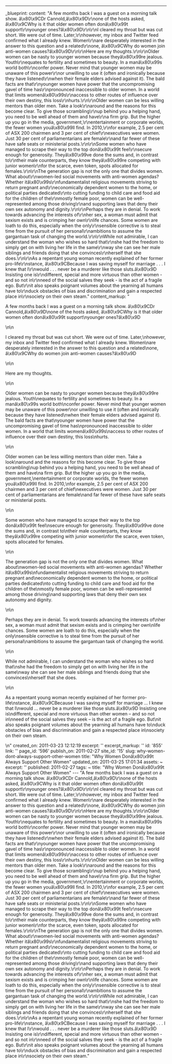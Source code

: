---
_blueprint:
  content: "A few months back I was a guest on a morning talk show. â\x80\x9CDr Cannold,â\x80\x9D\r\none
    of the hosts asked, â\x80\x9CWhy is it that older women often donâ\x80\x99t support\r\nyounger
    ones?â\x80\x9D\r\n\r\nI cleared my throat but was cut short. We were out of time.
    Later,\r\nhowever, my inbox and Twitter feed confirmed what I already knew. Women\r\nare
    desperately interested in the answer to this question and a related\r\none, â\x80\x9CWhy
    do women join anti-women causes?â\x80\x9D\r\n\r\nHere are my thoughts.\r\n\r\nOlder
    women can be nasty to younger women because theyâ\x80\x99re jealous. Youth\r\nequates
    to fertility and sometimes to beauty. In a manâ\x80\x99s world both\r\nconfer
    power. Never mind that younger women may be unaware of this power\r\nor unwilling
    to use it (often and ironically because they have listened\r\nwhen their female
    elders advised against it). The bald facts are that\r\nyounger women have power
    that the uncompromising gavel of time has\r\npronounced inaccessible to older
    women. In a world that limits womenâ\x80\x99s\r\naccess to other routes of influence
    over their own destiny, this loss\r\nhurts.\r\n\r\nOlder women can be less willing
    mentors than older men. Take a look\r\naround and the reasons for this become
    clear. To give those scrambling\r\nup behind you a helping hand, you need to be
    well ahead of them and have\r\na firm grip. But the higher up you go in the media,
    government,\r\nentertainment or corporate worlds, the fewer women youâ\x80\x99ll
    find. In 2010,\r\nfor example, 2.5 per cent of ASX 200 chairmen and 3 per cent
    of chief\r\nexecutives were women. Just 30 per cent of parliamentarians are female\r\nand
    far fewer of these have safe seats or ministerial posts.\r\n\r\nSome women who
    have managed to scrape their way to the top donâ\x80\x99t feel\r\nsecure enough
    for generosity. Theyâ\x80\x99ve done the sums and, in contrast to\r\ntheir male
    counterparts, they know theyâ\x80\x99re competing with junior women\r\nfor the
    scarce, even token, spots allocated for females.\r\n\r\nThe generation gap is
    not the only one that divides women. What about\r\nwomen-led social movements
    with anti-women agendas? Whether itâ\x80\x99s\r\nfundamentalist religious movements
    striving to return pregnant and\r\neconomically dependent women to the home, or
    political parties dedicated\r\nto cutting funding to child care and food aid for
    the children of the\r\nmostly female poor, women can be well-represented among
    those driving\r\nand supporting laws that deny their own sex autonomy and dignity.\r\n\r\nPerhaps
    they are in denial. To work towards advancing the interests of\r\nher sex, a woman
    must admit that sexism exists and is crimping her own\r\nlife chances. Some women
    are loath to do this, especially when the only\r\nsensible corrective is to steal
    time from the pursuit of her personal\r\nambitions to assume the gargantuan task
    of changing the world.\r\n\r\nWhile not admirable, I can understand the woman
    who wishes so hard that\r\nshe had the freedom to simply get on with living her
    life in the same\r\nway she can see her male siblings and friends doing that she
    convinces\r\nherself that she does.\r\n\r\nAs a repentant young woman recently
    explained of her former pro-life\r\nstance, â\x80\x9CBecause I was saving myself
    for marriage . . . I knew that I\r\nwould . . . never be a murderer like those
    sluts.â\x80\x9D Insisting one is\r\ndifferent, special and more virtuous than
    other women - and so not in\r\nneed of the social salves they seek - is the act
    of a fragile ego. But\r\nit also speaks poignant volumes about the yearning all
    humans have to\r\nduck obstacles of bias and discrimination and gain a respected
    place in\r\nsociety on their own steam."
  content_markup: "<p>A few months back I was a guest on a morning talk show. â\x80\x9CDr
    Cannold,â\x80\x9D\none of the hosts asked, â\x80\x9CWhy is it that older women
    often donâ\x80\x99t support\nyounger ones?â\x80\x9D</p>\n\n<p>I cleared my throat
    but was cut short. We were out of time. Later,\nhowever, my inbox and Twitter
    feed confirmed what I already knew. Women\nare desperately interested in the answer
    to this question and a related\none, â\x80\x9CWhy do women join anti-women causes?â\x80\x9D</p>\n\n<p>Here
    are my thoughts.</p>\n\n<p>Older women can be nasty to younger women because theyâ\x80\x99re
    jealous. Youth\nequates to fertility and sometimes to beauty. In a manâ\x80\x99s
    world both\nconfer power. Never mind that younger women may be unaware of this
    power\nor unwilling to use it (often and ironically because they have listened\nwhen
    their female elders advised against it). The bald facts are that\nyounger women
    have power that the uncompromising gavel of time has\npronounced inaccessible
    to older women. In a world that limits womenâ\x80\x99s\naccess to other routes
    of influence over their own destiny, this loss\nhurts.</p>\n\n<p>Older women can
    be less willing mentors than older men. Take a look\naround and the reasons for
    this become clear. To give those scrambling\nup behind you a helping hand, you
    need to be well ahead of them and have\na firm grip. But the higher up you go
    in the media, government,\nentertainment or corporate worlds, the fewer women
    youâ\x80\x99ll find. In 2010,\nfor example, 2.5 per cent of ASX 200 chairmen and
    3 per cent of chief\nexecutives were women. Just 30 per cent of parliamentarians
    are female\nand far fewer of these have safe seats or ministerial posts.</p>\n\n<p>Some
    women who have managed to scrape their way to the top donâ\x80\x99t feel\nsecure
    enough for generosity. Theyâ\x80\x99ve done the sums and, in contrast to\ntheir
    male counterparts, they know theyâ\x80\x99re competing with junior women\nfor
    the scarce, even token, spots allocated for females.</p>\n\n<p>The generation
    gap is not the only one that divides women. What about\nwomen-led social movements
    with anti-women agendas? Whether itâ\x80\x99s\nfundamentalist religious movements
    striving to return pregnant and\neconomically dependent women to the home, or
    political parties dedicated\nto cutting funding to child care and food aid for
    the children of the\nmostly female poor, women can be well-represented among those
    driving\nand supporting laws that deny their own sex autonomy and dignity.</p>\n\n<p>Perhaps
    they are in denial. To work towards advancing the interests of\nher sex, a woman
    must admit that sexism exists and is crimping her own\nlife chances. Some women
    are loath to do this, especially when the only\nsensible corrective is to steal
    time from the pursuit of her personal\nambitions to assume the gargantuan task
    of changing the world.</p>\n\n<p>While not admirable, I can understand the woman
    who wishes so hard that\nshe had the freedom to simply get on with living her
    life in the same\nway she can see her male siblings and friends doing that she
    convinces\nherself that she does.</p>\n\n<p>As a repentant young woman recently
    explained of her former pro-life\nstance, â\x80\x9CBecause I was saving myself
    for marriage &hellip; I knew that I\nwould &hellip; never be a murderer like those
    sluts.â\x80\x9D Insisting one is\ndifferent, special and more virtuous than other
    women &ndash; and so not in\nneed of the social salves they seek &ndash; is the
    act of a fragile ego. But\nit also speaks poignant volumes about the yearning
    all humans have to\nduck obstacles of bias and discrimination and gain a respected
    place in\nsociety on their own steam.</p>\n"
  created_on: 2011-03-23 12:12:19
  excerpt: ''
  excerpt_markup: ''
  id: '855'
  link: ''
  page_id: '596'
  publish_on: 2011-02-27
  site_id: '15'
  slug: why-women-dont-always-support-other-women
  title: "Why Women Donâ\x80\x99t Always Support Other Women"
  updated_on: 2011-03-25 17:01:34
assets: ~
excerpt: ''
published: 2011-02-27
tags: ~
title: "Why Women Donâ\x80\x99t Always Support Other Women"
--- "A few months back I was a guest on a morning talk show. â\x80\x9CDr Cannold,â\x80\x9D\r\none
  of the hosts asked, â\x80\x9CWhy is it that older women often donâ\x80\x99t support\r\nyounger
  ones?â\x80\x9D\r\n\r\nI cleared my throat but was cut short. We were out of time.
  Later,\r\nhowever, my inbox and Twitter feed confirmed what I already knew. Women\r\nare
  desperately interested in the answer to this question and a related\r\none, â\x80\x9CWhy
  do women join anti-women causes?â\x80\x9D\r\n\r\nHere are my thoughts.\r\n\r\nOlder
  women can be nasty to younger women because theyâ\x80\x99re jealous. Youth\r\nequates
  to fertility and sometimes to beauty. In a manâ\x80\x99s world both\r\nconfer power.
  Never mind that younger women may be unaware of this power\r\nor unwilling to use
  it (often and ironically because they have listened\r\nwhen their female elders
  advised against it). The bald facts are that\r\nyounger women have power that the
  uncompromising gavel of time has\r\npronounced inaccessible to older women. In a
  world that limits womenâ\x80\x99s\r\naccess to other routes of influence over their
  own destiny, this loss\r\nhurts.\r\n\r\nOlder women can be less willing mentors
  than older men. Take a look\r\naround and the reasons for this become clear. To
  give those scrambling\r\nup behind you a helping hand, you need to be well ahead
  of them and have\r\na firm grip. But the higher up you go in the media, government,\r\nentertainment
  or corporate worlds, the fewer women youâ\x80\x99ll find. In 2010,\r\nfor example,
  2.5 per cent of ASX 200 chairmen and 3 per cent of chief\r\nexecutives were women.
  Just 30 per cent of parliamentarians are female\r\nand far fewer of these have safe
  seats or ministerial posts.\r\n\r\nSome women who have managed to scrape their way
  to the top donâ\x80\x99t feel\r\nsecure enough for generosity. Theyâ\x80\x99ve done
  the sums and, in contrast to\r\ntheir male counterparts, they know theyâ\x80\x99re
  competing with junior women\r\nfor the scarce, even token, spots allocated for females.\r\n\r\nThe
  generation gap is not the only one that divides women. What about\r\nwomen-led social
  movements with anti-women agendas? Whether itâ\x80\x99s\r\nfundamentalist religious
  movements striving to return pregnant and\r\neconomically dependent women to the
  home, or political parties dedicated\r\nto cutting funding to child care and food
  aid for the children of the\r\nmostly female poor, women can be well-represented
  among those driving\r\nand supporting laws that deny their own sex autonomy and
  dignity.\r\n\r\nPerhaps they are in denial. To work towards advancing the interests
  of\r\nher sex, a woman must admit that sexism exists and is crimping her own\r\nlife
  chances. Some women are loath to do this, especially when the only\r\nsensible corrective
  is to steal time from the pursuit of her personal\r\nambitions to assume the gargantuan
  task of changing the world.\r\n\r\nWhile not admirable, I can understand the woman
  who wishes so hard that\r\nshe had the freedom to simply get on with living her
  life in the same\r\nway she can see her male siblings and friends doing that she
  convinces\r\nherself that she does.\r\n\r\nAs a repentant young woman recently explained
  of her former pro-life\r\nstance, â\x80\x9CBecause I was saving myself for marriage
  . . . I knew that I\r\nwould . . . never be a murderer like those sluts.â\x80\x9D
  Insisting one is\r\ndifferent, special and more virtuous than other women - and
  so not in\r\nneed of the social salves they seek - is the act of a fragile ego.
  But\r\nit also speaks poignant volumes about the yearning all humans have to\r\nduck
  obstacles of bias and discrimination and gain a respected place in\r\nsociety on
  their own steam."
